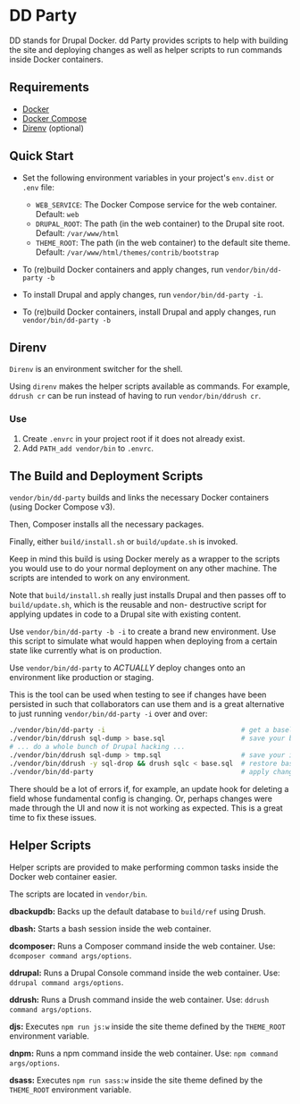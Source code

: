 # DD Party

DD stands for Drupal Docker. dd Party provides scripts to help
with building the site and deploying changes as well as helper
scripts to run commands inside Docker containers.

## Requirements

* [Docker](https://docs.docker.com/engine/installation)
* [Docker Compose](https://docs.docker.com/compose/install)
* [Direnv](http://direnv.net/) (optional)

## Quick Start

* Set the following environment variables in your project's
`env.dist` or `.env` file:
  * `WEB_SERVICE`: The Docker Compose service for the web container.
  Default: `web`
  * `DRUPAL_ROOT`: The path (in the web container) to the Drupal
  site root. Default: `/var/www/html`
  * `THEME_ROOT`: The path (in the web container) to the default
  site theme. Default: `/var/www/html/themes/contrib/bootstrap`
  
* To (re)build Docker containers and apply changes, run
`vendor/bin/dd-party -b`

* To install Drupal and apply changes, run `vendor/bin/dd-party -i`.

* To (re)build Docker containers, install Drupal and apply changes,
run `vendor/bin/dd-party -b`

## Direnv

`Direnv` is an environment switcher for the shell.

Using `direnv` makes the helper scripts available as commands. For
example, `ddrush cr` can be run instead of having to run
`vendor/bin/ddrush cr`.

### Use

1. Create `.envrc` in your project root if it does not already exist.
2. Add `PATH_add vendor/bin` to `.envrc`.

## The Build and Deployment Scripts

`vendor/bin/dd-party` builds and links the necessary Docker
containers (using Docker Compose v3).

Then, Composer installs all the necessary packages.

Finally, either `build/install.sh` or `build/update.sh` is invoked.

Keep in mind this build is using Docker merely as a wrapper to the
scripts you would use to do your normal deployment on any other
machine. The scripts are intended to work on any environment.

Note that `build/install.sh` really just installs Drupal and then
passes off to `build/update.sh`, which is the reusable and non-
destructive script for applying updates in code to a Drupal site
with existing content.

Use `vendor/bin/dd-party -b -i` to create a brand new environment.
Use this script to simulate what would happen when deploying from a
certain state like currently what is on production.

Use `vendor/bin/dd-party` to *ACTUALLY* deploy changes onto an
environment like production or staging.

This is the tool can be used when testing to see if changes have
been persisted in such that collaborators can use them and is a
great alternative to just running `vendor/bin/dd-party -i` over
and over:

```bash
./vendor/bin/dd-party -i                                  # get a baseline
./vendor/bin/ddrush sql-dump > base.sql                   # save your baseline
# ... do a whole bunch of Drupal hacking ...
./vendor/bin/ddrush sql-dump > tmp.sql                    # save your intended state
./vendor/bin/ddrush -y sql-drop && drush sqlc < base.sql  # restore baseline state
./vendor/bin/dd-party                                     # apply changes to baseline
```

There should be a lot of errors if, for example, an update hook for
deleting a field whose fundamental config is changing. Or, perhaps
changes were made through the UI and now it is not working as
expected. This is a great time to fix these issues.

## Helper Scripts

Helper scripts are provided to make performing common tasks inside
the Docker web container easier.

The scripts are located in `vendor/bin`.

**dbackupdb:** Backs up the default database to `build/ref` using Drush.

**dbash:** Starts a bash session inside the web container.

**dcomposer:** Runs a Composer command inside the web container. Use:
`dcomposer command args/options`.

**ddrupal:** Runs a Drupal Console command inside the web container.
Use: `ddrupal command args/options`.

**ddrush:** Runs a Drush command inside the web container. Use:
`ddrush command args/options`.

**djs:** Executes `npm run js:w` inside the site theme defined by
the `THEME_ROOT` environment variable.

**dnpm:** Runs a npm command inside the web container. Use: `npm
command args/options`.

**dsass:** Executes `npm run sass:w` inside the site theme defined
by the `THEME_ROOT` environment variable.
